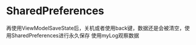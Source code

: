 # SharedPreferences
再使用ViewModelSaveState后，关机或者使用back键，数据还是会被清空，使用SharedPreferences进行永久保存
使用myLog观察数据
